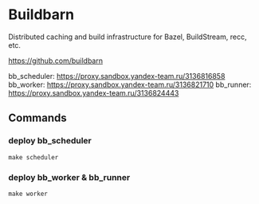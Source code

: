 # Buildbarn
Distributed caching and build infrastructure for Bazel, BuildStream, recc, etc.

https://github.com/buildbarn

bb_scheduler: https://proxy.sandbox.yandex-team.ru/3136816858
bb_worker: https://proxy.sandbox.yandex-team.ru/3136821710
bb_runner: https://proxy.sandbox.yandex-team.ru/3136824443


## Commands

### deploy bb_scheduler
`make scheduler`

### deploy bb_worker & bb_runner
`make worker`
